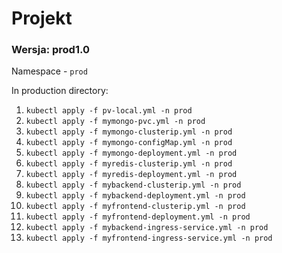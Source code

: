 # Projekt

### Wersja: prod1.0

Namespace - `prod`

In production directory:
1. `kubectl apply -f pv-local.yml -n prod`
2. `kubectl apply -f mymongo-pvc.yml -n prod`
3. `kubectl apply -f mymongo-clusterip.yml -n prod`
4. `kubectl apply -f mymongo-configMap.yml -n prod`
5. `kubectl apply -f mymongo-deployment.yml -n prod`
6. `kubectl apply -f myredis-clusterip.yml -n prod`
7. `kubectl apply -f myredis-deployment.yml -n prod`
8. `kubectl apply -f mybackend-clusterip.yml -n prod`
9. `kubectl apply -f mybackend-deployment.yml -n prod`
10. `kubectl apply -f myfrontend-clusterip.yml -n prod`
11. `kubectl apply -f myfrontend-deployment.yml -n prod`
12. `kubectl apply -f mybackend-ingress-service.yml -n prod`
13. `kubectl apply -f myfrontend-ingress-service.yml -n prod`

